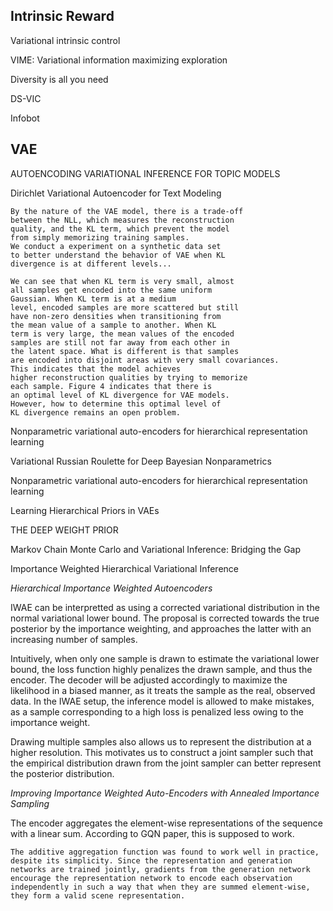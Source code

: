 ## Intrinsic Reward

Variational intrinsic control

VIME: Variational information maximizing exploration

Diversity is all you need

DS-VIC

Infobot

## VAE

AUTOENCODING VARIATIONAL INFERENCE FOR TOPIC MODELS

Dirichlet Variational Autoencoder for Text Modeling

    By the nature of the VAE model, there is a trade-off
    between the NLL, which measures the reconstruction
    quality, and the KL term, which prevent the model 
    from simply memorizing training samples.
    We conduct a experiment on a synthetic data set
    to better understand the behavior of VAE when KL
    divergence is at different levels... 
    
    We can see that when KL term is very small, almost
    all samples get encoded into the same uniform
    Gaussian. When KL term is at a medium
    level, encoded samples are more scattered but still
    have non-zero densities when transitioning from
    the mean value of a sample to another. When KL
    term is very large, the mean values of the encoded
    samples are still not far away from each other in
    the latent space. What is different is that samples
    are encoded into disjoint areas with very small covariances.
    This indicates that the model achieves
    higher reconstruction qualities by trying to memorize
    each sample. Figure 4 indicates that there is
    an optimal level of KL divergence for VAE models. 
    However, how to determine this optimal level of 
    KL divergence remains an open problem.

Nonparametric variational auto-encoders for hierarchical representation learning

Variational Russian Roulette for Deep Bayesian Nonparametrics

Nonparametric variational auto-encoders for hierarchical representation learning

Learning Hierarchical Priors in VAEs

THE DEEP WEIGHT PRIOR


Markov Chain Monte Carlo and Variational Inference: Bridging the Gap

Importance Weighted Hierarchical Variational Inference

*Hierarchical Importance Weighted Autoencoders*

IWAE can be interpretted as using a corrected variational
distribution in the normal variational lower bound.
The proposal is corrected towards the true posterior by the
importance weighting, and approaches the latter with an
increasing number of samples.

Intuitively, when only one sample is drawn to estimate the
variational lower bound, the loss function highly penalizes
the drawn sample, and thus the encoder. The decoder will
be adjusted accordingly to maximize the likelihood in a
biased manner, as it treats the sample as the real, observed
data. In the IWAE setup, the inference model is allowed to
make mistakes, as a sample corresponding to a high loss is
penalized less owing to the importance weight.

Drawing multiple samples also allows us to represent the
distribution at a higher resolution. This motivates us to
construct a joint sampler such that the empirical distribution
drawn from the joint sampler can better represent the
posterior distribution.

*Improving Importance Weighted Auto-Encoders with Annealed Importance Sampling*


The encoder aggregates the element-wise representations of the sequence
with a linear sum. According to GQN paper, this is supposed to work.

    The additive aggregation function was found to work well in practice,
    despite its simplicity. Since the representation and generation
    networks are trained jointly, gradients from the generation network
    encourage the representation network to encode each observation
    independently in such a way that when they are summed element-wise,
    they form a valid scene representation.
